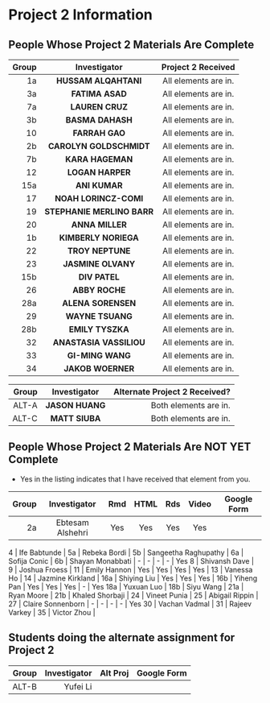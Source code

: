 # Project 2 Information

## People Whose Project 2 Materials Are Complete

Group | Investigator | Project 2 Received
---: | :---: | :---:
1a | **HUSSAM ALQAHTANI** | All elements are in.
3a | **FATIMA ASAD**  | All elements are in.
7a | **LAUREN CRUZ** | All elements are in.
3b | **BASMA DAHASH** | All elements are in.
10 | **FARRAH GAO**	| All elements are in.
2b | **CAROLYN GOLDSCHMIDT** | All elements are in.
7b | **KARA HAGEMAN** | All elements are in.
12 | **LOGAN HARPER** | All elements are in.
15a | **ANI KUMAR** | All elements are in.
17 | **NOAH LORINCZ-COMI** | All elements are in.
19 | **STEPHANIE MERLINO BARR** | All elements are in.
20 | **ANNA MILLER** | All elements are in.
1b | **KIMBERLY NORIEGA** | All elements are in.
22 | **TROY NEPTUNE** | All elements are in.
23 | **JASMINE OLVANY** | All elements are in. 
15b | **DIV PATEL** | All elements are in.		
26 | **ABBY ROCHE** | All elements are in. 
28a | **ALENA SORENSEN** | All elements are in.
29 | **WAYNE TSUANG** | All elements are in.
28b | **EMILY TYSZKA** | All elements are in.
32 | **ANASTASIA VASSILIOU** | All elements are in.
33 | **GI-MING WANG** | All elements are in.
34 | **JAKOB WOERNER** | All elements are in.

Group | Investigator | Alternate Project 2 Received?
---: | :---: | ---: 
ALT-A | **JASON HUANG** | Both elements are in.
ALT-C | **MATT SIUBA** | Both elements are in.	

## People Whose Project 2 Materials Are NOT YET Complete

- Yes in the listing indicates that I have received that element from you.

Group | Investigator | Rmd | HTML | Rds | Video | Google Form
---: | :---: | :---: | :---: | :---: | :---: | :---:
2a | Ebtesam Alshehri | Yes | Yes | Yes | Yes | 

4 | Ife Babtunde |
5a | Rebeka Bordi |
5b | Sangeetha Raghupathy |
6a | Sofija Conic |
6b | Shayan Monabbati | - | - | - | - | Yes
8 | Shivansh Dave | 		
9 | Joshua Froess | 
11 | Emily Hannon | Yes | Yes | Yes | Yes | 
13 | Vanessa Ho |
14 | Jazmine Kirkland |
16a | Shiying Liu | Yes | Yes | Yes |
16b | Yiheng Pan | Yes | Yes | Yes | - | Yes
18a | Yuxuan Luo |
18b | Siyu Wang |
21a | Ryan Moore |
21b | Khaled Shorbaji |
24 | Vineet Punia | 
25 | Abigail Rippin | 
27 | Claire Sonnenborn | - | - | - | - | Yes
30 | Vachan Vadmal |
31 | Rajeev Varkey | 
35 | Victor Zhou |

## Students doing the alternate assignment for Project 2

Group | Investigator | Alt Proj | Google Form
---: | ---: | ---: | ---:
ALT-B | Yufei Li | 

